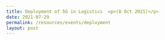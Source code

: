 ```yaml
---
title: Deployment of 5G in Logistics  <p>(8 Oct 2021)</p>
date: 2021-07-29
permalink: /resources/events/deployment
layout: post
---
```




